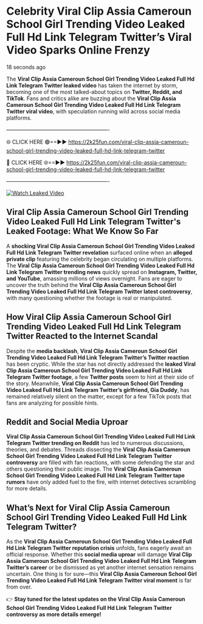 # Celebrity Viral Clip Assia Cameroun School Girl Trending Video Leaked Full Hd Link Telegram Twitter’s Viral Video Sparks Online Frenzy

18 seconds ago

The **Viral Clip Assia Cameroun School Girl Trending Video Leaked Full Hd Link Telegram Twitter leaked video** has taken the internet by storm, becoming one of the most talked-about topics on **Twitter, Reddit, and TikTok**. Fans and critics alike are buzzing about the **Viral Clip Assia Cameroun School Girl Trending Video Leaked Full Hd Link Telegram Twitter viral video**, with speculation running wild across social media platforms.

———————————————————-

🌐 CLICK HERE 🟢==►► https://2k25fun.com/viral-clip-assia-cameroun-school-girl-trending-video-leaked-full-hd-link-telegram-twitter

🔴 CLICK HERE 🌐==►► https://2k25fun.com/viral-clip-assia-cameroun-school-girl-trending-video-leaked-full-hd-link-telegram-twitter

———————————————————-

[![Watch Leaked Video](https://miro.medium.com/v2/resize:fit:828/format:webp/1*cilzJN44JGOrTw9NJCrNHA.gif "Watch Leaked Video")](https://2k25fun.com/viral-clip-assia-cameroun-school-girl-trending-video-leaked-full-hd-link-telegram-twitter)

## **Viral Clip Assia Cameroun School Girl Trending Video Leaked Full Hd Link Telegram Twitter's Leaked Footage: What We Know So Far**  
A **shocking Viral Clip Assia Cameroun School Girl Trending Video Leaked Full Hd Link Telegram Twitter revelation** surfaced online when an **alleged private clip** featuring the celebrity began circulating on multiple platforms. The **Viral Clip Assia Cameroun School Girl Trending Video Leaked Full Hd Link Telegram Twitter trending news** quickly spread on **Instagram, Twitter, and YouTube**, amassing millions of views overnight. Fans are eager to uncover the truth behind the **Viral Clip Assia Cameroun School Girl Trending Video Leaked Full Hd Link Telegram Twitter latest controversy**, with many questioning whether the footage is real or manipulated.  

## **How Viral Clip Assia Cameroun School Girl Trending Video Leaked Full Hd Link Telegram Twitter Reacted to the Internet Scandal**  
Despite the **media backlash**, **Viral Clip Assia Cameroun School Girl Trending Video Leaked Full Hd Link Telegram Twitter’s Twitter reaction** has been cryptic. While the star has not directly addressed the **leaked Viral Clip Assia Cameroun School Girl Trending Video Leaked Full Hd Link Telegram Twitter footage**, a few **Twitter posts** seem to hint at their side of the story. Meanwhile, **Viral Clip Assia Cameroun School Girl Trending Video Leaked Full Hd Link Telegram Twitter’s girlfriend, Gia Duddy**, has remained relatively silent on the matter, except for a few TikTok posts that fans are analyzing for possible hints.  

## **Reddit and Social Media Uproar**  
**Viral Clip Assia Cameroun School Girl Trending Video Leaked Full Hd Link Telegram Twitter trending on Reddit** has led to numerous discussions, theories, and debates. Threads dissecting the **Viral Clip Assia Cameroun School Girl Trending Video Leaked Full Hd Link Telegram Twitter controversy** are filled with fan reactions, with some defending the star and others questioning their public image. The **Viral Clip Assia Cameroun School Girl Trending Video Leaked Full Hd Link Telegram Twitter tape rumors** have only added fuel to the fire, with internet detectives scrambling for more details.  

## **What’s Next for Viral Clip Assia Cameroun School Girl Trending Video Leaked Full Hd Link Telegram Twitter?**  
As the **Viral Clip Assia Cameroun School Girl Trending Video Leaked Full Hd Link Telegram Twitter reputation crisis** unfolds, fans eagerly await an official response. Whether this **social media uproar** will damage **Viral Clip Assia Cameroun School Girl Trending Video Leaked Full Hd Link Telegram Twitter’s career** or be dismissed as yet another internet sensation remains uncertain. One thing is for sure—this **Viral Clip Assia Cameroun School Girl Trending Video Leaked Full Hd Link Telegram Twitter viral moment** is far from over.  

👉 **Stay tuned for the latest updates on the Viral Clip Assia Cameroun School Girl Trending Video Leaked Full Hd Link Telegram Twitter controversy as more details emerge!**  